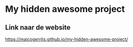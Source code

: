 # My hidden awesome project
## Link naar de website
https://maicogerrits.github.io/my-hidden-awesome-project/
